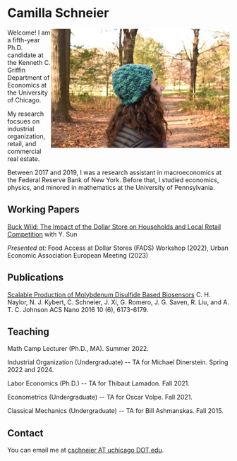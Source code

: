 # Camilla Schneier


<img src="profile.jpeg" height="270" align="right"/>

Welcome! I am a fifth-year Ph.D. candidate at the Kenneth C. Griffin Department of Economics at the University of Chicago. 

My research focsues on industrial organization, retail, and commercial real estate. 

Between 2017 and 2019, I was a research assistant in macroeconomics at the Federal Reserve Bank of New York. Before that, I studied economics, physics, and minored in mathematics at the University of Pennsylvania. 

## Working Papers
<span style="color:blue">[Buck Wild: The Impact of the Dollar Store on Households and Local Retail Competition](schneier_sun_dollar_store_2023_05.pdf)</span> with Y. Sun 

*Presented at:* Food Access at Dollar Stores (FADS) Workshop (2022), Urban Economic Association European Meeting (2023)

## Publications

[Scalable Production of Molybdenum Disulfide Based Biosensors](https://pubs.acs.org/doi/10.1021/acsnano.6b02137) C. H. Naylor, N. J. Kybert, C. Schneier, J. Xi, G. Romero, J. G. Saven, R. Liu, and A. T. C. Johnson ACS Nano 2016 10 (6), 6173-6179.

## Teaching 

Math Camp Lecturer (Ph.D., MA). Summer 2022.

Industrial Organization (Undergraduate) -- TA for Michael Dinerstein. Spring 2022 and 2024. 

Labor Economics (Ph.D.) -- TA for Thibaut Lamadon. Fall 2021. 

Econometrics (Undergraduate) -- TA for Oscar Volpe. Fall 2021. 

Classical Mechanics (Undergraduate) -- TA for Bill Ashmanskas. Fall 2015. 

## Contact

You can email me at [cschneier AT uchicago DOT edu](mailto:cschneier@uchicago.edu).



